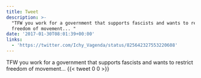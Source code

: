 ```yaml
---
title: Tweet
description: >-
  "TFW you work for a government that supports fascists and wants to restrict
  freedom of movement... "
date: '2017-01-30T08:01:39+00:00'
links:
  - 'https://twitter.com/Ichy_Vagenda/status/825642327553220608'
---
```

TFW you work for a government that supports fascists and wants to restrict freedom of movement... 
      {{< tweet 0 0 >}}
    
